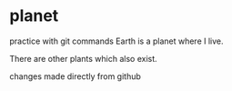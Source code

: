 # planet
practice with git commands
Earth is a planet where I live.

There are other plants which also exist.

changes made directly from github
